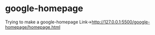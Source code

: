 # google-homepage
Trying to make a google-homepage
Link->http://127.0.0.1:5500/google-homepage/homepage.html

